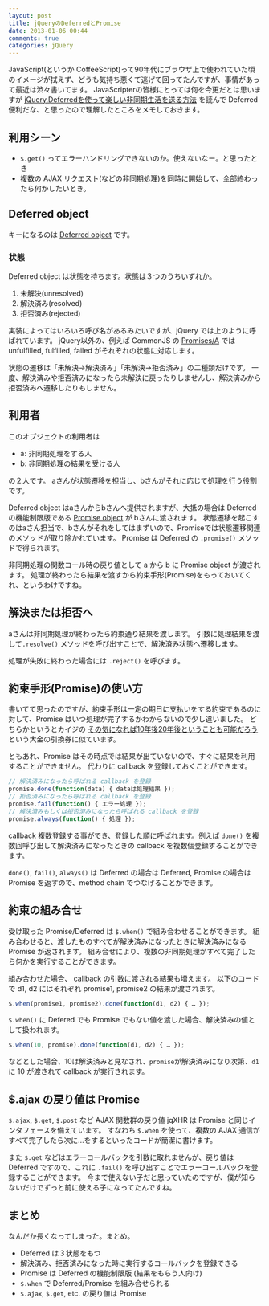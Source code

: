 ```yaml
---
layout: post
title: jQueryのDeferredとPromise
date: 2013-01-06 00:44
comments: true
categories: jQuery
---
```


JavaScript(というか CoffeeScript)って90年代にブラウザ上で使われていた頃のイメージが拭えず、どうも気持ち悪くて逃げて回ってたんですが、事情があって最近は渋々書いてます。
JavaScripterの皆様にとっては何を今更だとは思いますが [jQuery.Deferredを使って楽しい非同期生活を送る方法](http://qiita.com/items/3d1cf51d7ae91305eaaa) を読んで Deferred 便利だな、と思ったので理解したところをメモしておきます。

<!-- more -->

## 利用シーン

* `$.get()` ってエラーハンドリングできないのか。使えないなー。と思ったとき
* 複数の AJAX リクエスト(などの非同期処理)を同時に開始して、全部終わったら何かしたいとき。

## Deferred object

キーになるのは
[Deferred object](http://api.jquery.com/category/deferred-object/)
です。

### 状態

Deferred object は状態を持ちます。状態は３つのうちいずれか。

1. 未解決(unresolved)
2. 解決済み(resolved)
3. 拒否済み(rejected)

実装によってはいろいろ呼び名があるみたいですが、jQuery では上のように呼ばれています。
jQuery以外の、例えば CommonJS の
[Promises/A](http://wiki.commonjs.org/wiki/Promises/A)
では unfulfilled, fulfilled, failed がそれぞれの状態に対応します。

状態の遷移は「未解決→解決済み」「未解決→拒否済み」の二種類だけです。
一度、解決済みや拒否済みになったら未解決に戻ったりしませんし、解決済みから拒否済みへ遷移したりもしません。

## 利用者

このオブジェクトの利用者は

* a: 非同期処理をする人
* b: 非同期処理の結果を受ける人

の２人です。
aさんが状態遷移を担当し、bさんがそれに応じて処理を行う役割です。

Deferred object はaさんからbさんへ提供されますが、大抵の場合は Deferred の機能制限版である
[Promise object](http://api.jquery.com/Types/#Promise)
が bさんに渡されます。
状態遷移を起こすのはaさん担当で、bさんがそれをしてはまずいので、Promiseでは状態遷移関連のメソッドが取り除かれています。
Promise は Deferred の `.promise()` メソッドで得られます。

非同期処理の関数コール時の戻り値として a から b に Promise object が渡されます。
処理が終わったら結果を渡すから約束手形(Promise)をもっておいてくれ、というわけですね。

## 解決または拒否へ

aさんは非同期処理が終わったら約束通り結果を渡します。
引数に処理結果を渡して`.resolve()` メソッドを呼び出すことで、解決済み状態へ遷移します。

処理が失敗に終わった場合には `.reject()` を呼びます。

## 約束手形(Promise)の使い方

書いてて思ったのですが、約束手形は一定の期日に支払いをする約束であるのに対して、Promise はいつ処理が完了するかわからないので少し違いました。
どちらかというとカイジの
[その気になれば10年後20年後ということも可能だろう](http://fukumoto.lsx3.net/?%CC%DB%BC%A8%CF%BF%2F%CD%F8%BA%AC%C0%EE%B9%AC%CD%BA#b1869786)
という大金の引換券に似ています。

ともあれ、Promise はその時点では結果が出ていないので、すぐに結果を利用することができません。
代わりに callback を登録しておくことができます。

``` javascript
// 解決済みになったら呼ばれる callback を登録
promise.done(function(data) { dataは処理結果 });
// 拒否済みになったら呼ばれる callback を登録
promise.fail(function() { エラー処理 });
// 解決済みもしくは拒否済みになったら呼ばれる callback を登録
promise.always(function() { 処理 });
```

callback 複数登録する事ができ、登録した順に呼ばれます。例えば `done()` を複数回呼び出して解決済みになったときの callback を複数個登録することができます。

`done()`, `fail()`, `always()` は Deferred の場合は Deferred, Promise の場合は Promise を返すので、method chain でつなげることができます。

## 約束の組み合せ

受け取った Promise/Deferred は `$.when()` で組み合わせることができます。
組み合わせると、渡したものすべてが解決済みになったときに解決済みになる Promise が返されます。
組み合せにより、複数の非同期処理がすべて完了したら何かを実行することができます。

組み合わせた場合、 callback の引数に渡される結果も増えます。
以下のコードで d1, d2 にはそれぞれ promise1, promise2 の結果が渡されます。

``` javascript
$.when(promise1, promise2).done(function(d1, d2) { … });
```

`$.when()` に Defered でも Promise でもない値を渡した場合、解決済みの値として扱われます。

``` javascript
$.when(10, promise).done(function(d1, d2) { … });
```

などとした場合、10は解決済みと見なされ、`promise`が解決済みになり次第、`d1` に 10 が渡されて callback が実行されます。

## $.ajax の戻り値は Promise

`$.ajax`, `$.get`, `$.post` など AJAX 関数群の戻り値 jqXHR は Promise と同じインタフェースを備えています。
すなわち `$.when` を使って、複数の AJAX 通信がすべて完了したら次に…をするといったコードが簡潔に書けます。

また `$.get` などはエラーコールバックを引数に取れませんが、戻り値は Deferred ですので、これに `.fail()` を呼び出すことでエラーコールバックを登録することができます。
今まで使えない子だと思っていたのですが、僕が知らないだけでずっと前に使える子になってたんですね。

## まとめ

なんだか長くなってしまった。まとめ。

* Deferred は３状態をもつ
* 解決済み、拒否済みになった時に実行するコールバックを登録できる
* Promise は Deferred の機能制限版 (結果をもらう人向け)
* `$.when` で Deferred/Promise を組み合せられる
* `$.ajax`, `$.get`, etc. の戻り値は Promise